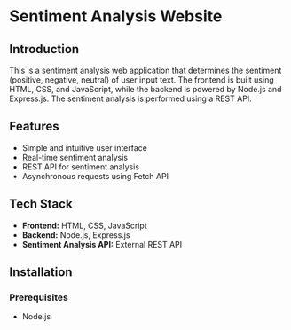 
# Sentiment Analysis Website

## Introduction

This is a sentiment analysis web application that determines the sentiment (positive, negative, neutral) of user input text. The frontend is built using HTML, CSS, and JavaScript, while the backend is powered by Node.js and Express.js. The sentiment analysis is performed using a REST API.

## Features

- Simple and intuitive user interface
- Real-time sentiment analysis
- REST API for sentiment analysis
- Asynchronous requests using Fetch API

## Tech Stack

- **Frontend:** HTML, CSS, JavaScript
- **Backend:** Node.js, Express.js
- **Sentiment Analysis API:** External REST API

## Installation

### Prerequisites

- Node.js


